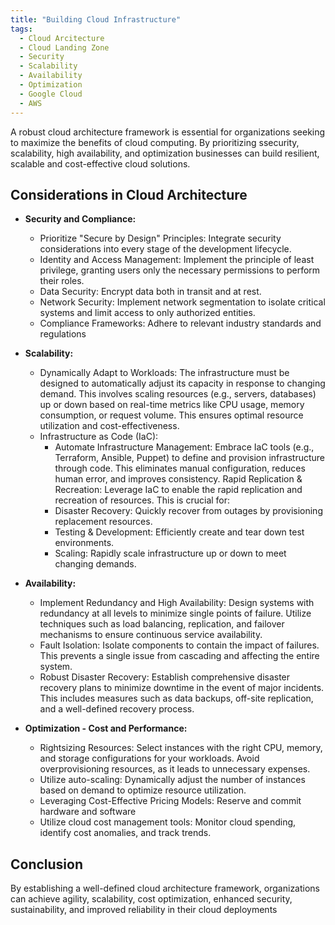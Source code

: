 ```yaml
---
title: "Building Cloud Infrastructure"
tags:
  - Cloud Arcitecture
  - Cloud Landing Zone
  - Security
  - Scalability
  - Availability
  - Optimization
  - Google Cloud
  - AWS
---
```

A robust cloud architecture framework is essential for organizations seeking to maximize the benefits of cloud computing. By prioritizing ssecurity, scalability, high availability, and optimization businesses can build resilient, scalable and cost-effective cloud solutions.

## Considerations in Cloud Architecture

* **Security and Compliance:**
  * Prioritize "Secure by Design" Principles: Integrate security considerations into every stage of the development lifecycle.
  * Identity and Access Management: Implement the principle of least privilege, granting users only the necessary permissions to perform their roles.
  * Data Security: Encrypt data both in transit and at rest.
  * Network Security: Implement network segmentation to isolate critical systems and limit access to only authorized entities.
  * Compliance Frameworks: Adhere to relevant industry standards and regulations
    
* **Scalability:**
  * Dynamically Adapt to Workloads: The infrastructure must be designed to automatically adjust its capacity in response to changing demand. This involves scaling resources (e.g., servers, databases) up or down based on real-time metrics like CPU usage, memory consumption, or request volume. This ensures optimal resource utilization and cost-effectiveness.
  * Infrastructure as Code (IaC):
    * Automate Infrastructure Management: Embrace IaC tools (e.g., Terraform, Ansible, Puppet) to define and provision infrastructure through code. This eliminates manual configuration, reduces human error, and improves consistency.
Rapid Replication & Recreation: Leverage IaC to enable the rapid replication and recreation of resources. This is crucial for:
    * Disaster Recovery: Quickly recover from outages by provisioning replacement resources.
    * Testing & Development: Efficiently create and tear down test environments.
    * Scaling: Rapidly scale infrastructure up or down to meet changing demands.
* **Availability:**
  * Implement Redundancy and High Availability: Design systems with redundancy at all levels to minimize single points of failure. Utilize techniques such as load balancing, replication, and failover mechanisms to ensure continuous service availability.
  * Fault Isolation: Isolate components to contain the impact of failures. This prevents a single issue from cascading and affecting the entire system.
  * Robust Disaster Recovery: Establish comprehensive disaster recovery plans to minimize downtime in the event of major incidents. This includes measures such as data backups, off-site replication, and a well-defined recovery process.
* **Optimization - Cost and Performance:**
  * Rightsizing Resources: Select instances with the right CPU, memory, and storage configurations for your workloads. Avoid overprovisioning resources, as it leads to unnecessary expenses.   
  * Utilize auto-scaling: Dynamically adjust the number of instances based on demand to optimize resource utilization.
  * Leveraging Cost-Effective Pricing Models: Reserve and commit hardware and software
  * Utilize cloud cost management tools: Monitor cloud spending, identify cost anomalies, and track trends.

## Conclusion 
By establishing a well-defined cloud architecture framework, organizations can achieve agility, scalability, cost optimization, enhanced security, sustainability, and improved reliability in their cloud deployments
